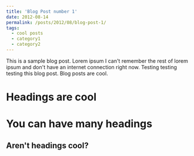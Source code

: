 ```yaml
---
title: 'Blog Post number 1'
date: 2012-08-14
permalink: /posts/2012/08/blog-post-1/
tags:
  - cool posts
  - category1
  - category2
---
```


This is a sample blog post. Lorem ipsum I can't remember the rest of lorem
ipsum and don't have an internet connection right now.
Testing testing testing this blog post. Blog posts are cool.

Headings are cool
======

You can have many headings
======

Aren't headings cool?
------
